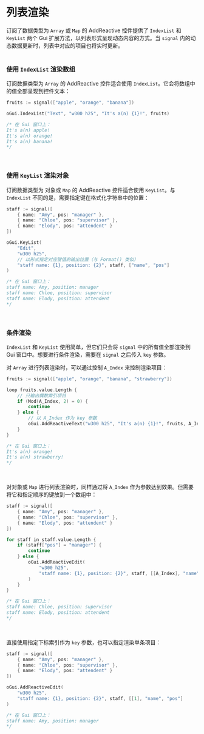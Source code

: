 # 列表渲染

订阅了数据类型为 `Array` 或 `Map` 的 AddReactive 控件提供了 `IndexList` 和 `KeyList` 两个 Gui 扩展方法，以列表形式呈现动态内容的方式。当 `signal` 内的动态数据更新时，列表中对应的项目也将实时更新。
<br>
<br>

### 使用 `IndexList` 渲染数组

订阅数据类型为 `Array` 的 AddReactive 控件适合使用 `IndexList`。它会将数组中的值全部呈现到控件文本：

```go
fruits := signal(["apple", "orange", "banana"])

oGui.IndexList("Text", "w300 h25", "It's a(n) {1}!", fruits)

/* 在 Gui 窗口上：
It's a(n) apple!
It's a(n) orange!
It's a(n) banana!
*/
```

<br>

### 使用 `KeyList` 渲染对象

订阅数据类型为 对象或 `Map` 的 AddReactive 控件适合使用 `KeyList`。与 `IndexList` 不同的是，需要指定键在格式化字符串中的位置：

```go
staff := signal([
    { name: "Amy", pos: "manager" },
    { name: "Chloe", pos: "supervisor" },
    { name: "Elody", pos: "attendent" }
])

oGui.KeyList(
    "Edit",
    "w300 h25",
    // 以形式指定对应键值的输出位置（与 Format() 类似）
    "staff name: {1}, position: {2}", staff, ["name", "pos"]
)

/* 在 Gui 窗口上：
staff name: Amy, position: manager
staff name: Chloe, position: supervisor
staff name: Elody, position: attendent
*/
```

<br>

### 条件渲染

`IndexList` 和 `KeyList` 使用简单，但它们只会将 `signal` 中的所有值全部渲染到 Gui 窗口中。想要进行条件渲染，需要在 `signal` 之后传入 `key` 参数。

对 `Array` 进行列表渲染时，可以通过控制 `A_Index` 来控制渲染项目：

```go
fruits := signal(["apple", "orange", "banana", "strawberry"])

loop fruits.value.Length {
    // 只输出偶数索引项目
    if (Mod(A_Index, 2) = 0) {
        continue
    } else {
        // 以 A_Index 作为 key 参数
        oGui.AddReactiveText("w300 h25", "It's a(n) {1}!", fruits, A_Index)
    }
}

/* 在 Gui 窗口上：
It's a(n) orange!
It's a(n) strawberry!
*/
```

<br>

对对象或 `Map` 进行列表渲染时，同样通过将 `A_Index` 作为参数达到效果。但需要将它和指定顺序的键放到一个数组中：

```go
staff := signal([
    { name: "Amy", pos: "manager" },
    { name: "Chloe", pos: "supervisor" },
    { name: "Elody", pos: "attendent" }
])

for staff in staff.value.Length {
    if (staff["pos"] = "manager") {
        continue
    } else {
        oGui.AddReactiveEdit(
            "w300 h25",
            "staff name: {1}, position: {2}", staff, [[A_Index], "name", "pos"]
        )
    }
}

/* 在 Gui 窗口上：
staff name: Chloe, position: supervisor
staff name: Elody, position: attendent
*/
```

<br>

直接使用指定下标索引作为 `key` 参数，也可以指定渲染单条项目：

```go
staff := signal([
    { name: "Amy", pos: "manager" },
    { name: "Chloe", pos: "supervisor" },
    { name: "Elody", pos: "attendent" }
])

oGui.AddReactiveEdit(
    "w300 h25",
    "staff name: {1}, position: {2}", staff, [[1], "name", "pos"]
)

/* 在 Gui 窗口上：
staff name: Amy, position: manager
*/
```